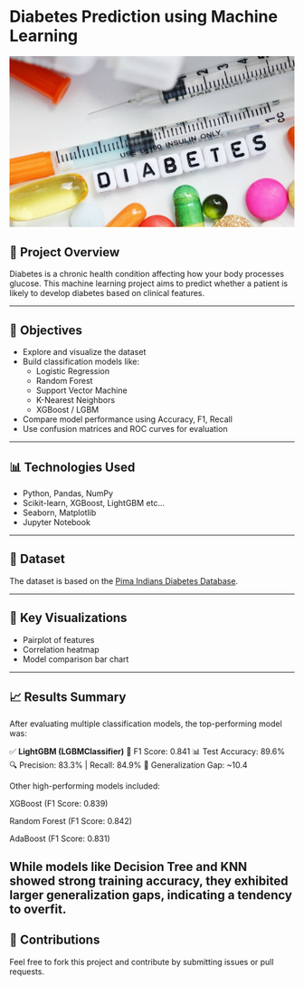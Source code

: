 # Diabetes Prediction using Machine Learning

<img src="imagescover.png.jpg" alt="Diabetes-Prediction-using-Machine-Learning
" width="800"/>

## 📌 Project Overview

Diabetes is a chronic health condition affecting how your body processes glucose. This machine learning project aims to predict whether a patient is likely to develop diabetes based on clinical features.

---

## 🎯 Objectives

- Explore and visualize the dataset
- Build classification models like:
  - Logistic Regression
  - Random Forest
  - Support Vector Machine
  - K-Nearest Neighbors
  - XGBoost / LGBM
- Compare model performance using Accuracy, F1, Recall
- Use confusion matrices and ROC curves for evaluation

---

## 📊 Technologies Used

- Python, Pandas, NumPy
- Scikit-learn, XGBoost, LightGBM etc...
- Seaborn, Matplotlib
- Jupyter Notebook

---

## 📁 Dataset

The dataset is based on the [Pima Indians Diabetes Database](https://www.kaggle.com/datasets/uciml/pima-indians-diabetes-database).

---

## 🧠 Key Visualizations

- Pairplot of features
- Correlation heatmap
- Model comparison bar chart

---

## 📈 Results Summary
After evaluating multiple classification models, the top-performing model was:

✅ **LightGBM (LGBMClassifier)**
🎯 F1 Score: 0.841
📊 Test Accuracy: 89.6%
🔍 Precision: 83.3% | Recall: 84.9%
🧠 Generalization Gap: ~10.4

Other high-performing models included:

XGBoost (F1 Score: 0.839)

Random Forest (F1 Score: 0.842)

AdaBoost (F1 Score: 0.831)

While models like Decision Tree and KNN showed strong training accuracy, they exhibited larger generalization gaps, indicating a tendency to overfit.
---

## 🙌 Contributions

Feel free to fork this project and contribute by submitting issues or pull requests.
